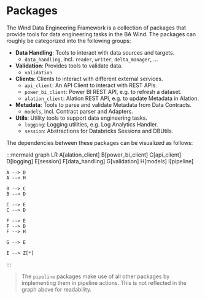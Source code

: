 # Packages

The Wind Data Engineering Framework is a collection of packages that provide
tools for data engineering tasks in the BA Wind. The packages can roughly be
categorized into the following groups:

- **Data Handling**: Tools to interact with data sources and targets.
  - `data_handling`, incl. `reader`, `writer`, `delta_manager`, ...
- **Validation**: Provides tools to validate data.
  - `validation`
- **Clients**: Clients to interact with different external services.
  - `api_client`: An API Client to interact with REST APIs.
  - `power_bi_client`: Power BI REST API, e.g. to refresh a dataset.
  - `alation_client`: Alation REST API, e.g. to update Metadata in Alation.
- **Metadata**: Tools to parse and validate Metadata from Data Contracts.
  - `models`, incl. Contract parser and Adapters.
- **Utils**: Utility tools to support data engineering tasks.
  - `logging`: Logging utilities, e.g. Log Analytics Handler.
  - `session`: Abstractions for Databricks Sessions and DBUtils.

The dependencies between these packages can be visualized as follows:

:::mermaid
graph LR
    A[alation_client]
    B[power_bi_client]
    C[api_client]
    D[logging]
    E[session]
    F[data_handling]
    G[validation]
    H[models]
    I[pipeline]

    A --> D
    A --> H

    B --> C
    B --> D

    C --> E
    C --> D

    F --> E
    F --> D
    F --> H

    G --> E

    I --> Z[*]

:::

> The `pipeline` packages make use of all other packages by implementing them in
> pipeline actions. This is not reflected in the graph above for readability.
